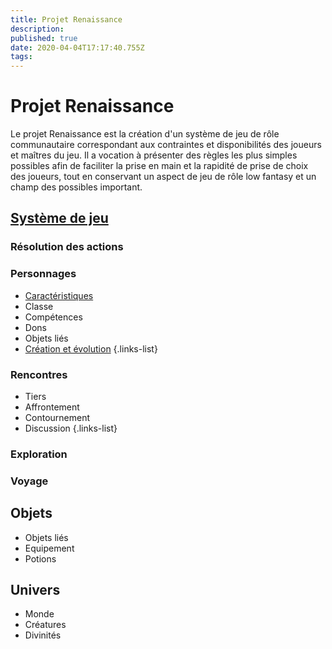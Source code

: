 ```yaml
---
title: Projet Renaissance
description: 
published: true
date: 2020-04-04T17:17:40.755Z
tags: 
---
```


# Projet Renaissance
Le projet Renaissance est la création d'un système de jeu de rôle communautaire correspondant aux contraintes et disponibilités des joueurs et maîtres du jeu. Il a vocation à présenter des règles les plus simples possibles afin de faciliter la prise en main et la rapidité de prise de choix des joueurs, tout en conservant un aspect de jeu de rôle low fantasy et un champ des possibles important.

## [Système de jeu](système-de-jeu)
### Résolution des actions
### Personnages
  * [Caractéristiques](système-de-jeu/caractéristiques)
  * Classe
  * Compétences
  * Dons
  * Objets liés
  * [Création et évolution](système-de-jeu/points-progression)
{.links-list}
### Rencontres
  * Tiers
  * Affrontement
  * Contournement
  * Discussion
{.links-list}
### Exploration
### Voyage

## Objets
* Objets liés
* Equipement
* Potions

## Univers
* Monde
* Créatures
* Divinités